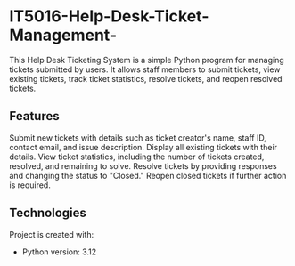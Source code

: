 # IT5016-Help-Desk-Ticket-Management-

This Help Desk Ticketing System is a simple Python program for managing tickets submitted by users. It allows staff members to submit tickets, view existing tickets, track ticket statistics, resolve tickets, and reopen resolved tickets.

## Features
Submit new tickets with details such as ticket creator's name, staff ID, contact email, and issue description.
Display all existing tickets with their details.
View ticket statistics, including the number of tickets created, resolved, and remaining to solve.
Resolve tickets by providing responses and changing the status to "Closed."
Reopen closed tickets if further action is required.

## Technologies
Project is created with:
* Python version: 3.12
